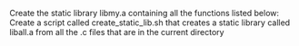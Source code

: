 Create the static library libmy.a containing all the functions listed below:
Create a script called create_static_lib.sh that creates a static library called liball.a from all the .c files that are in the current directory
